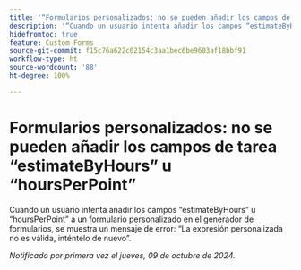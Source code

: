 ```yaml
---
title: '“Formularios personalizados: no se pueden añadir los campos de tarea “estimateByHours” u “hoursPerPoint”'
description: '“Cuando un usuario intenta añadir los campos “estimateByHours” u “hoursPerPoint” a un formulario personalizado en el generador de formularios, se muestra un mensaje de error: “La expresión personalizada no es válida, inténtelo de nuevo”.”'
hidefromtoc: true
feature: Custom Forms
source-git-commit: f15c76a622c02154c3aa1bec6be9603af18bbf91
workflow-type: ht
source-wordcount: '88'
ht-degree: 100%

---
```


# Formularios personalizados: no se pueden añadir los campos de tarea “estimateByHours” u “hoursPerPoint”

Cuando un usuario intenta añadir los campos “estimateByHours” u “hoursPerPoint” a un formulario personalizado en el generador de formularios, se muestra un mensaje de error: “La expresión personalizada no es válida, inténtelo de nuevo”.

_Notificado por primera vez el jueves, 09 de octubre de 2024._
